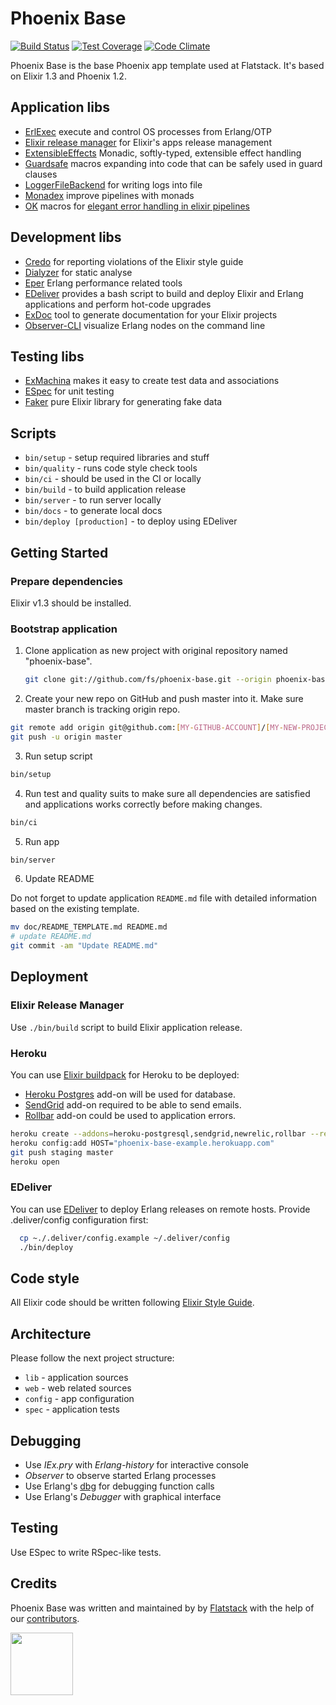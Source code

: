 # Phoenix Base

[![Build Status](https://semaphoreci.com/api/v1/fs/phoenix-base/branches/master/badge.svg)](https://semaphoreci.com/fs/phoenix-base)
[![Test Coverage](https://codeclimate.com/github/fs/phoenix-base/badges/coverage.svg)](https://codeclimate.com/github/fs/phoenix-base)
[![Code Climate](https://codeclimate.com/github/fs/phoenix-base.png)](https://codeclimate.com/github/fs/phoenix-base)

Phoenix Base is the base Phoenix app template used at Flatstack.
It's based on Elixir 1.3 and Phoenix 1.2.

## Application libs

* [ErlExec](https://github.com/saleyn/erlexec) execute and control OS processes from Erlang/OTP
* [Elixir release manager](https://github.com/bitwalker/exrm) for Elixir's apps release management
* [ExtensibleEffects](https://github.com/metalabdesign/effects) Monadic, softly-typed, extensible effect handling
* [Guardsafe](https://github.com/DevL/guardsafe) macros expanding into code that can be safely used in guard clauses
* [LoggerFileBackend](https://github.com/onkel-dirtus/logger_file_backend) for writing logs into file
* [Monadex](https://github.com/rob-brown/MonadEx) improve pipelines with monads
* [OK](https://github.com/CrowdHailer/OK) macros for [elegant error handling in elixir pipelines](http://insights.workshop14.io/2015/10/18/handling-errors-in-elixir-no-one-say-monad.html)

## Development libs

* [Credo](https://github.com/rrrene/credo) for reporting violations of the Elixir style guide
* [Dialyzer](https://github.com/jeremyjh/dialyxir) for static analyse
* [Eper](https://github.com/massemanet/eper) Erlang performance related tools
* [EDeliver](https://github.com/boldpoker/edeliver) provides a bash script to build and deploy Elixir and Erlang applications and perform hot-code upgrades
* [ExDoc](https://github.com/elixir-lang/ex_doc) tool to generate documentation for your Elixir projects
* [Observer-CLI](https://github.com/zhongwencool/observer_cli) visualize Erlang nodes on the command line

## Testing libs

* [ExMachina](https://github.com/thoughtbot/ex_machina) makes it easy to create test data and associations
* [ESpec](https://github.com/antonmi/espec) for unit testing
* [Faker](https://github.com/igas/faker) pure Elixir library for generating fake data

## Scripts

* `bin/setup` - setup required libraries and stuff
* `bin/quality` - runs code style check tools
* `bin/ci` - should be used in the CI or locally
* `bin/build` - to build application release
* `bin/server` - to run server locally
* `bin/docs` - to generate local docs
* `bin/deploy [production]` - to deploy using EDeliver

## Getting Started

### Prepare dependencies

Elixir v1.3 should be installed.

### Bootstrap application

1. Clone application as new project with original repository named "phoenix-base".

   ```bash
   git clone git://github.com/fs/phoenix-base.git --origin phoenix-base [MY-NEW-PROJECT]
   ```

2. Create your new repo on GitHub and push master into it. Make sure master branch is tracking origin repo.

  ```bash
  git remote add origin git@github.com:[MY-GITHUB-ACCOUNT]/[MY-NEW-PROJECT].git
  git push -u origin master
  ```

3. Run setup script

  ```bash
  bin/setup
  ```

4. Run test and quality suits to make sure all dependencies are satisfied and applications works correctly before making changes.

  ```bash
  bin/ci
  ```

5. Run app

  ```bash
  bin/server
  ```

6. Update README

  Do not forget to update application `README.md` file with detailed information based on the
  existing template.

  ```bash
  mv doc/README_TEMPLATE.md README.md
  # update README.md
  git commit -am "Update README.md"
  ```

## Deployment

### Elixir Release Manager

Use `./bin/build` script to build Elixir application release.

### Heroku

You can use [Elixir buildpack](https://github.com/HashNuke/heroku-buildpack-elixir) for Heroku to be deployed:

* [Heroku Postgres](https://www.heroku.com/postgres) add-on will be used for database.
* [SendGrid](https://devcenter.heroku.com/articles/sendgrid) add-on required to be able to send emails.
* [Rollbar](https://elements.heroku.com/addons/rollbar) add-on could be used to application errors.

```bash
heroku create --addons=heroku-postgresql,sendgrid,newrelic,rollbar --remote staging phoenix-base-example --buildpack "https://github.com/HashNuke/heroku-buildpack-elixir.git"
heroku config:add HOST="phoenix-base-example.herokuapp.com"
git push staging master
heroku open
```

### EDeliver

You can use [EDeliver](https://github.com/boldpoker/edeliver) to deploy Erlang releases on remote hosts. Provide .deliver/config configuration first:

```bash
  cp ~./.deliver/config.example ~/.deliver/config
  ./bin/deploy
```

## Code style

All Elixir code should be written following [Elixir Style Guide](https://github.com/levionessa/elixir_style_guide).

## Architecture

Please follow the next project structure:

* `lib` - application sources
* `web` - web related sources
* `config` - app configuration
* `spec` - application tests

## Debugging

* Use *IEx.pry* with *Erlang-history* for interactive console
* *Observer* to observe started Erlang processes
* Use Erlang's [dbg](http://erlang.org/doc/man/dbg.html) for debugging function calls
* Use Erlang's *Debugger* with graphical interface

## Testing

Use ESpec to write RSpec-like tests.

## Credits

Phoenix Base was written and maintained by by [Flatstack](http://www.flatstack.com) with the help of our
[contributors](http://github.com/fs/phoenix-base/contributors).

[<img src="http://www.flatstack.com/logo.svg" width="100"/>](http://www.flatstack.com)
